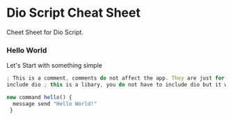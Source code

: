 # Dio Script Cheat Sheet
Cheet Sheet for Dio Script.

###  Hello World

Let's Start with something simple

```javascript
; This is a comment, comments do not affect the app. They are just for programmers to know what is going on
include dio ; this is a libary, you do not have to include dio but it will add more features

new command hello() {
  message send "Hello World!"
 }
 
 ```
 
